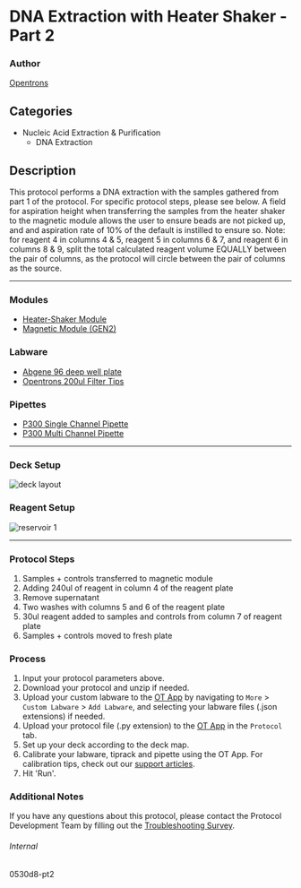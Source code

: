 # DNA Extraction with Heater Shaker - Part 2

### Author
[Opentrons](https://opentrons.com/)



## Categories
* Nucleic Acid Extraction & Purification
	* DNA Extraction

## Description
This protocol performs a DNA extraction with the samples gathered from part 1 of the protocol. For specific protocol steps, please see below. A field for aspiration height when transferring the samples from the heater shaker to the magnetic module allows the user to ensure beads are not picked up, and and aspiration rate of 10% of the default is instilled to ensure so. Note: for reagent 4 in columns 4 & 5, reagent 5 in columns 6 & 7, and reagent 6 in columns 8 & 9, split the total calculated reagent volume EQUALLY between the pair of columns, as the protocol will circle between the pair of columns as the source.



---

### Modules
* [Heater-Shaker Module](https://shop.opentrons.com/heater-shaker-module/)
* [Magnetic Module (GEN2)](https://shop.opentrons.com/collections/hardware-modules/products/magdeck)

### Labware
* [Abgene 96 deep well plate](https://assets.fishersci.com/TFS-Assets/LCD/Datasheets/Abgene-96-Well-Plate-Datasheet.pdf)
* [Opentrons 200ul Filter Tips](https://shop.opentrons.com/universal-filter-tips/)

### Pipettes
* [P300 Single Channel Pipette](https://opentrons.com/pipettes/)
* [P300 Multi Channel Pipette](https://opentrons.com/pipettes/)

---

### Deck Setup
![deck layout](https://opentrons-protocol-library-website.s3.amazonaws.com/custom-README-images/0530d8/Screen+Shot+2022-11-07+at+11.05.05+AM.png)

### Reagent Setup
![reservoir 1](https://opentrons-protocol-library-website.s3.amazonaws.com/custom-README-images/0530d8/Screen+Shot+2022-11-01+at+11.46.43+AM.png)

---

### Protocol Steps
1. Samples + controls transferred to magnetic module
2. Adding 240ul of reagent in column 4 of the reagent plate
3. Remove supernatant
4. Two washes with columns 5 and 6 of the reagent plate
5. 30ul reagent added to samples and controls from column 7 of reagent plate
6. Samples + controls moved to fresh plate


### Process
1. Input your protocol parameters above.
2. Download your protocol and unzip if needed.
3. Upload your custom labware to the [OT App](https://opentrons.com/ot-app) by navigating to `More` > `Custom Labware` > `Add Labware`, and selecting your labware files (.json extensions) if needed.
4. Upload your protocol file (.py extension) to the [OT App](https://opentrons.com/ot-app) in the `Protocol` tab.
5. Set up your deck according to the deck map.
6. Calibrate your labware, tiprack and pipette using the OT App. For calibration tips, check out our [support articles](https://support.opentrons.com/en/collections/1559720-guide-for-getting-started-with-the-ot-2).
7. Hit 'Run'.

### Additional Notes
If you have any questions about this protocol, please contact the Protocol Development Team by filling out the [Troubleshooting Survey](https://protocol-troubleshooting.paperform.co/).

###### Internal
0530d8-pt2
